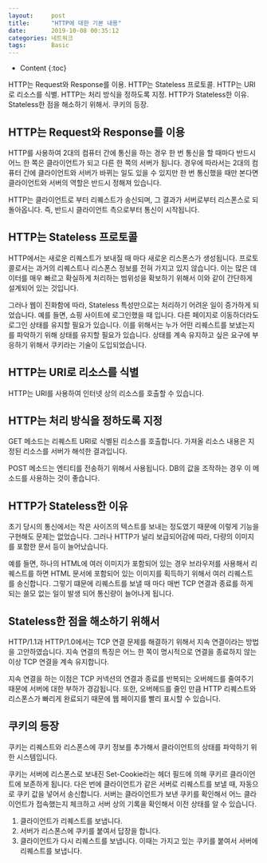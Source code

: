 ```yaml
---
layout:     post
title:      "HTTP에 대한 기본 내용"
date:       2019-10-08 00:35:12
categories: 네트워크
tags:       Basic
---
```


* Content
{:toc}

HTTP는 Request와 Response를 이용. HTTP는 Stateless 프로토콜. HTTP는 URI로 리소스를 식별. HTTP는 처리 방식을 정하도록 지정. HTTP가 Stateless한 이유. Stateless한 점을 해소하기 위해서. 쿠키의 등장.



## HTTP는 Request와 Response를 이용

HTTP를 사용하여 2대의 컴퓨터 간에 통신을 하는 경우 한 번 통신을 할 때마다 반드시 어느 한 쪽은 클라이언트가 되고 다른 한 쪽의 서버가 됩니다. 경우에 따라서는 2대의 컴퓨터 간에 클라이언트와 서버가 바뀌는 일도 있을 수 있지만 한 번 통신했을 때만 본다면 클라이언트와 서버의 역할은 반드시 정해져 있습니다.

HTTP는 클라이언트로 부터 리퀘스트가 송신되며, 그 결과가 서버로부터 리스폰스로 되돌아옵니다. 즉, 반드시 클라이언트 측으로부터 통신이 시작됩니다.

## HTTP는 Stateless 프로토콜

HTTP에서는 새로운 리퀘스트가 보내질 때 마다 새로운 리스폰스가 생성됩니다. 프로토콜로서는 과거의 리퀘스트나 리스폰스 정보를 전혀 가지고 있지 않습니다. 이는 많은 데이터를 매우 빠르고 확실하게 처리하는 범위성을 확보하기 위해서 이와 같이 간단하게 설계되어 있는 것입니다.

그러나 웹이 진화함에 따라, Stateless 특성만으로는 처리하기 어려운 일이 증가하게 되었습니다. 예를 들면, 쇼핑 사이트에 로그인했을 때 입니다. 다른 페이지로 이동하더라도 로그인 상태를 유지할 필요가 있습니다. 이를 위해서는 누가 어떤 리퀘스트를 보냈는지를 파악하기 위해 상태를 유지할 필요가 있습니다. 상태를 계속 유지하고 싶은 요구에 부응하기 위해서 쿠키라는 기술이 도입되었습니다.

## HTTP는 URI로 리소스를 식별

HTTP는 URI를 사용하여 인터넷 상의 리소스를 호출할 수 있습니다.

## HTTP는 처리 방식을 정하도록 지정

GET 메소드는 리퀘스트 URI로 식별된 리소스를 호출합니다. 가져올 리소스 내용은 지정된 리소스를 서버가 해석한 결과입니다. 

POST 메소드는 엔티티를 전송하기 위해서 사용됩니다. DB의 값을 조작하는 경우 이 메소드를 사용하는 것이 좋습니다.

## HTTP가 Stateless한 이유

초기 당시의 통신에서는 작은 사이즈의 텍스트를 보내는 정도였기 때문에 이렇게 기능을 구현해도 문제는 없었습니다. 그러나 HTTP가 널리 보급되어감에 따라, 다량의 이미지를 포함한 문서 등이 늘어났습니다.

예를 들면, 하나의 HTML에 여러 이미지가 포함되어 있는 경우 브라우저를 사용해서 리퀘스트를 하면 HTML 문서에 포함되어 있는 이미지를 획득하기 위해서 여러 리퀘스트를 송신합니다. 그렇기 떄문에 리퀘스트를 보낼 때 마다 매번 TCP 연결과 종료를 하게 되는 쓸모 없는 일이 발생 되어 통신량이 늘어나게 됩니다.

## Stateless한 점을 해소하기 위해서

HTTP/1.1과 HTTP/1.0에서는 TCP 연결 문제를 해결하기 위해서 지속 연결이라는 방법을 고안하였습니다. 지속 연결의 특징은 어느 한 쪽이 명시적으로 연결을 종료하지 않는 이상 TCP 연결을 계속 유지합니다.

지속 연결을 하는 이점은 TCP 커넥션의 연결과 종료를 반복되는 오버헤드를 줄여주기 때문에 서버에 대한 부하가 경감됩니다. 또한, 오버헤드를 줄인 만큼 HTTP 리퀘스트와 리스폰스가 빠리게 완료되기 때문에 웹 페이지를 빨리 표시할 수 있습니다.

## 쿠키의 등장

쿠키는 리퀘스트와 리스폰스에 쿠키 정보를 추가해서 클라이언트의 상태를 파악하기 위한 시스템입니다.

쿠키는 서버에 리스폰스로 보내진 Set-Cookie라는 헤더 필드에 의해 쿠키르 클라이언트에 보존하게 됩니다. 다은 번에 클라이언트가 같은 서버로 리퀘스트를 보낼 때, 자동으로 쿠키 값을 넣어서 송신합니다. 서버는 클라이언트가 보낸 쿠키를 확인해서 어느 클라이언트가 접속했는지 체크하고 서버 상의 기록을 확인해서 이전 상태를 알 수 있습니다.

1. 클라이언트가 리퀘스트를 보냅니다.
2. 서버가 리스폰스에 쿠키를 붙여서 답장을 합니다.
3. 클라이언트가 다시 리퀘스트를 보냅니다. 이때는 가지고 있는 쿠키를 붙여서 서버에 리퀘스트를 보냅니다.
